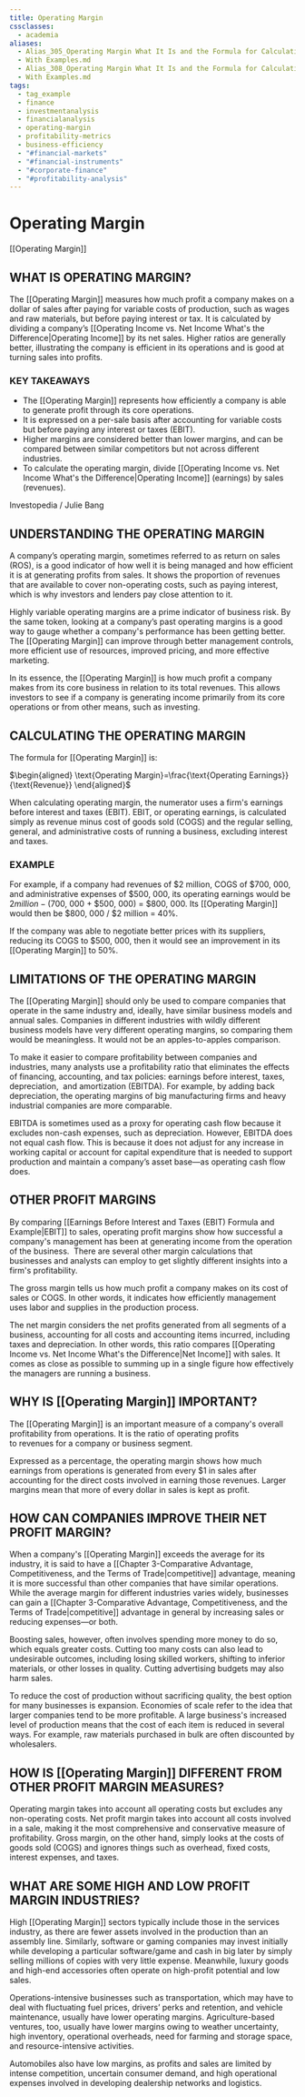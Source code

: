 ```yaml
---
title: Operating Margin
cssclasses:
  - academia
aliases:
  - Alias_305_Operating Margin What It Is and the Formula for Calculating It
  - With Examples.md
  - Alias_308_Operating Margin What It Is and the Formula for Calculating It
  - With Examples.md
tags:
  - tag_example
  - finance
  - investmentanalysis
  - financialanalysis
  - operating-margin
  - profitability-metrics
  - business-efficiency
  - "#financial-markets"
  - "#financial-instruments"
  - "#corporate-finance"
  - "#profitability-analysis"
---
```

# Operating Margin

[[Operating Margin]]

## WHAT IS OPERATING MARGIN?

The [[Operating Margin]] measures how much profit a company makes on a dollar of sales after paying for variable costs of production,  such as wages and raw materials,  but before paying interest or tax. It is calculated by dividing a company’s [[Operating Income vs. Net Income What's the Difference|Operating Income]] by its net sales. Higher ratios are generally better,  illustrating the company is efficient in its operations and is good at turning sales into profits. 

### KEY TAKEAWAYS

- The [[Operating Margin]] represents how efficiently a company is able to generate profit through its core operations.
- It is expressed on a per-sale basis after accounting for variable costs but before paying any interest or taxes (EBIT).
- Higher margins are considered better than lower margins,  and can be compared between similar competitors but not across different industries.
- To calculate the operating margin,  divide [[Operating Income vs. Net Income What's the Difference|Operating Income]] (earnings) by sales (revenues).

Investopedia / Julie Bang

## UNDERSTANDING THE OPERATING MARGIN

A company’s operating margin,  sometimes referred to as return on sales (ROS),  is a good indicator of how well it is being managed and how efficient it is at generating profits from sales. It shows the proportion of revenues that are available to cover non-operating costs,  such as paying interest,  which is why investors and lenders pay close attention to it.

Highly variable operating margins are a prime indicator of business risk. By the same token,  looking at a company’s past operating margins is a good way to gauge whether a company's performance has been getting better. The [[Operating Margin]] can improve through better management controls,  more efficient use of resources,  improved pricing,  and more effective marketing.

In its essence,  the [[Operating Margin]] is how much profit a company makes from its core business in relation to its total revenues. This allows investors to see if a company is generating income primarily from its core operations or from other means,  such as investing.

## CALCULATING THE OPERATING MARGIN

The formula for [[Operating Margin]] is:

$\begin{aligned} \text{Operating Margin}=\frac{\text{Operating Earnings}}{\text{Revenue}} \end{aligned}$

When calculating operating margin,  the numerator uses a firm's earnings before interest and taxes (EBIT). EBIT,  or operating earnings,  is calculated simply as revenue minus cost of goods sold (COGS) and the regular selling,  general,  and administrative costs of running a business,  excluding interest and taxes.

### EXAMPLE

For example,  if a company had revenues of $2 million,  COGS of $700, 000,  and administrative expenses of $500, 000,  its operating earnings would be $2 million - ($700, 000 + $500, 000) = $800, 000. Its [[Operating Margin]] would then be $800, 000 / $2 million = 40%.

If the company was able to negotiate better prices with its suppliers,  reducing its COGS to $500, 000,  then it would see an improvement in its [[Operating Margin]] to 50%.

## LIMITATIONS OF THE OPERATING MARGIN

The [[Operating Margin]] should only be used to compare companies that operate in the same industry and,  ideally,  have similar business models and annual sales. Companies in different industries with wildly different business models have very different operating margins,  so comparing them would be meaningless. It would not be an apples-to-apples comparison.

To make it easier to compare profitability between companies and industries,  many analysts use a profitability ratio that eliminates the effects of financing,  accounting,  and tax policies: earnings before interest,  taxes,  depreciation,  and amortization (EBITDA). For example,  by adding back depreciation,  the operating margins of big manufacturing firms and heavy industrial companies are more comparable.

EBITDA is sometimes used as a proxy for operating cash flow because it excludes non-cash expenses,  such as depreciation. However,  EBITDA does not equal cash flow. This is because it does not adjust for any increase in working capital or account for capital expenditure that is needed to support production and maintain a company’s asset base—as operating cash flow does.

## OTHER PROFIT MARGINS

By comparing [[Earnings Before Interest and Taxes (EBIT) Formula and Example|EBIT]] to sales,  operating profit margins show how successful a company's management has been at generating income from the operation of the business.  There are several other margin calculations that businesses and analysts can employ to get slightly different insights into a firm's profitability.

The gross margin tells us how much profit a company makes on its cost of sales or COGS. In other words,  it indicates how efficiently management uses labor and supplies in the production process.

The net margin considers the net profits generated from all segments of a business,  accounting for all costs and accounting items incurred,  including taxes and depreciation. In other words,  this ratio compares [[Operating Income vs. Net Income What's the Difference|Net Income]] with sales. It comes as close as possible to summing up in a single figure how effectively the managers are running a business.

## WHY IS [[Operating Margin]] IMPORTANT?

The [[Operating Margin]] is an important measure of a company's overall profitability from operations. It is the ratio of operating profits to revenues for a company or business segment.

Expressed as a percentage,  the operating margin shows how much earnings from operations is generated from every $1 in sales after accounting for the direct costs involved in earning those revenues. Larger margins mean that more of every dollar in sales is kept as profit.

## HOW CAN COMPANIES IMPROVE THEIR NET PROFIT MARGIN?

When a company's [[Operating Margin]] exceeds the average for its industry,  it is said to have a [[Chapter 3-Comparative Advantage, Competitiveness, and the Terms of Trade|competitive]] advantage,  meaning it is more successful than other companies that have similar operations. While the average margin for different industries varies widely,  businesses can gain a [[Chapter 3-Comparative Advantage, Competitiveness, and the Terms of Trade|competitive]] advantage in general by increasing sales or reducing expenses—or both.

Boosting sales,  however,  often involves spending more money to do so,  which equals greater costs. Cutting too many costs can also lead to undesirable outcomes,  including losing skilled workers,  shifting to inferior materials,  or other losses in quality. Cutting advertising budgets may also harm sales.

To reduce the cost of production without sacrificing quality,  the best option for many businesses is expansion. Economies of scale refer to the idea that larger companies tend to be more profitable. A large business's increased level of production means that the cost of each item is reduced in several ways. For example,  raw materials purchased in bulk are often discounted by wholesalers.

## HOW IS [[Operating Margin]] DIFFERENT FROM OTHER PROFIT MARGIN MEASURES?

Operating margin takes into account all operating costs but excludes any non-operating costs. Net profit margin takes into account all costs involved in a sale,  making it the most comprehensive and conservative measure of profitability. Gross margin,  on the other hand,  simply looks at the costs of goods sold (COGS) and ignores things such as overhead,  fixed costs,  interest expenses,  and taxes.

## WHAT ARE SOME HIGH AND LOW PROFIT MARGIN INDUSTRIES?

High [[Operating Margin]] sectors typically include those in the services industry,  as there are fewer assets involved in the production than an assembly line. Similarly,  software or gaming companies may invest initially while developing a particular software/game and cash in big later by simply selling millions of copies with very little expense. Meanwhile,  luxury goods and high-end accessories often operate on high-profit potential and low sales.

Operations-intensive businesses such as transportation,  which may have to deal with fluctuating fuel prices,  drivers’ perks and retention,  and vehicle maintenance,  usually have lower operating margins. Agriculture-based ventures,  too,  usually have lower margins owing to weather uncertainty,  high inventory,  operational overheads,  need for farming and storage space,  and resource-intensive activities.

Automobiles also have low margins,  as profits and sales are limited by intense competition,  uncertain consumer demand,  and high operational expenses involved in developing dealership networks and logistics.
